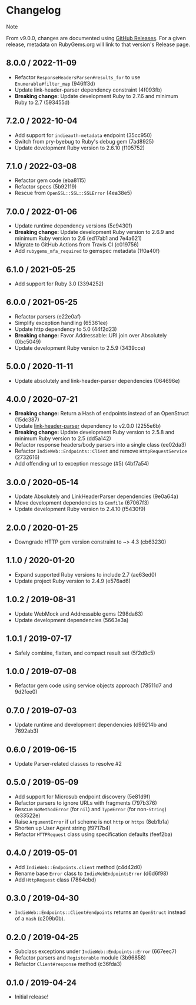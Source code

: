 # Changelog

> [!NOTE]
> From v9.0.0, changes are documented using [GitHub Releases](https://github.com/indieweb/indieweb-endpoints-ruby/releases). For a given release, metadata on RubyGems.org will link to that version's Release page.

## 8.0.0 / 2022-11-09

- Refactor `ResponseHeadersParser#results_for` to use `Enumerable#filter_map` (946ff3d)
- Update link-header-parser dependency constraint (4f093fb)
- **Breaking change:** Update development Ruby to 2.7.6 and minimum Ruby to 2.7 (593455d)

## 7.2.0 / 2022-10-04

- Add support for `indieauth-metadata` endpoint (35cc950)
- Switch from pry-byebug to Ruby's debug gem (7ad8925)
- Update development Ruby version to 2.6.10 (f105752)

## 7.1.0 / 2022-03-08

- Refactor gem code (eba8115)
- Refactor specs (5b92119)
- Rescue from `OpenSSL::SSL::SSLError` (4ea38e5)

## 7.0.0 / 2022-01-06

- Update runtime dependency versions (5c9430f)
- **Breaking change:** Update development Ruby version to 2.6.9 and minimum Ruby version to 2.6 (ed17ab1 and 7e4a621)
- Migrate to GitHub Actions from Travis CI (c019756)
- Add `rubygems_mfa_required` to gemspec metadata (1f0a40f)

## 6.1.0 / 2021-05-25

- Add support for Ruby 3.0 (3394252)

## 6.0.0 / 2021-05-25

- Refactor parsers (e22e0af)
- Simplify exception handling (65361ee)
- Update http dependency to 5.0 (44f2d23)
- **Breaking change:** Favor Addressable::URI.join over Absolutely (0bc5049)
- Update development Ruby version to 2.5.9 (3439cce)

## 5.0.0 / 2020-11-11

- Update absolutely and link-header-parser dependencies (064696e)

## 4.0.0 / 2020-07-21

- **Breaking change:** Return a Hash of endpoints instead of an OpenStruct (15dc387)
- Update [link-header-parser](https://rubygems.org/gems/link-header-parser) dependency to v2.0.0 (2255e6b)
- **Breaking change:** Update development Ruby version to 2.5.8 and minimum Ruby version to 2.5 (dd5a142)
- Refactor response headers/body parsers into a single class (ee02da3)
- Refactor `IndieWeb::Endpoints::Client` and remove `HttpRequestService` (2732616)
- Add offending url to exception message (#5) (4bf7a54)

## 3.0.0 / 2020-05-14

- Update Absolutely and LinkHeaderParser dependencies (9e0a64a)
- Move development dependencies to `Gemfile` (67067f3)
- Update development Ruby version to 2.4.10 (f5430f9)

## 2.0.0 / 2020-01-25

- Downgrade HTTP gem version constraint to ~> 4.3 (cb63230)

## 1.1.0 / 2020-01-20

- Expand supported Ruby versions to include 2.7 (ae63ed0)
- Update project Ruby version to 2.4.9 (e576ad6)

## 1.0.2 / 2019-08-31

- Update WebMock and Addressable gems (298da63)
- Update development dependencies (5663e3a)

## 1.0.1 / 2019-07-17

- Safely combine, flatten, and compact result set (5f2d9c5)

## 1.0.0 / 2019-07-08

-  Refactor gem code using service objects approach (78511d7 and 9d2fee0)

## 0.7.0 / 2019-07-03

- Update runtime and development dependencies (d99214b and 7692ab3)

## 0.6.0 / 2019-06-15

- Update Parser-related classes to resolve #2

## 0.5.0 / 2019-05-09

- Add support for Microsub endpoint discovery (5e81d9f)
- Refactor parsers to ignore URLs with fragments (797b376)
- Rescue `NoMethodError` (for `nil`) and `TypeError` (for non-`String`) (e33522e)
- Raise `ArgumentError` if url scheme is not `http` or `https` (8eb1b1a)
- Shorten up User Agent string (f9717b4)
- Refactor `HTTPRequest` class using specification defaults (feef2ba)

## 0.4.0 / 2019-05-01

- Add `IndieWeb::Endpoints.client` method (c4d42d0)
- Rename base `Error` class to `IndieWebEndpointsError` (d6d6f98)
- Add `HttpRequest` class (7864cbd)

## 0.3.0 / 2019-04-30

- `IndieWeb::Endpoints::Client#endpoints` returns an `OpenStruct` instead of a `Hash` (c209b0b).

## 0.2.0 / 2019-04-25

- Subclass exceptions under `IndieWeb::Endpoints::Error` (667eec7)
- Refactor parsers and `Registerable` module (3b96858)
- Refactor `Client#response` method (c36fda3)

## 0.1.0 / 2019-04-24

- Initial release!
